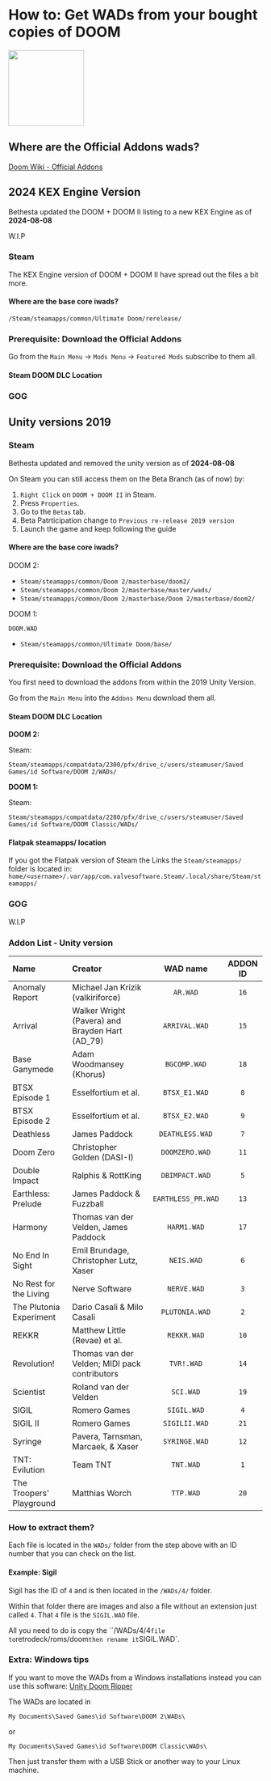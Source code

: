 # How to: Get WADs from your bought copies of DOOM

<img src="../../../wiki_images/logos/gzdoom-logo.png" width="150">

## Where are the Official Addons wads?

[Doom Wiki - Official Addons](https://doomwiki.org/wiki/Official_add-ons)

## 2024 KEX Engine Version

Bethesta updated the DOOM + DOOM II listing to a new KEX Engine as of **2024-08-08**

W.I.P

### Steam

The KEX Engine version of DOOM + DOOM II have spread out the files a bit more.

#### Where are the base core iwads?

`/Steam/steamapps/common/Ultimate Doom/rerelease/`


### Prerequisite: Download the Official Addons

Go from the `Main Menu` -> `Mods Menu` -> `Featured Mods`  subscribe to them all.


#### Steam DOOM DLC Location


### GOG



## Unity versions 2019

### Steam

Bethesta updated and removed the unity version as of **2024-08-08**

On Steam you can still access them on the Beta Branch (as of now) by:

1. `Right Click` on `DOOM + DOOM II` in Steam.
2. Press `Properties`.
3. Go to the `Betas` tab.
4. Beta Patrticipation change to `Previous re-release 2019 version`
5. Launch the game and keep following the guide


#### Where are the base core iwads?

DOOM 2:

- `Steam/steamapps/common/Doom 2/masterbase/doom2/`
- `Steam/steamapps/common/Doom 2/masterbase/master/wads/`
- `Steam/steamapps/common/Doom 2/masterbase/Doom 2/masterbase/doom2/`

DOOM 1:

`DOOM.WAD`

- `Steam/steamapps/common/Ultimate Doom/base/`

### Prerequisite: Download the Official Addons

You first need to download the addons from within the 2019 Unity Version.

Go from the `Main Menu` into the `Addons Menu` download them all.

#### Steam DOOM DLC Location

**DOOM 2:**

Steam:

`Steam/steamapps/compatdata/2300/pfx/drive_c/users/steamuser/Saved Games/id Software/DOOM 2/WADs/`

**DOOM 1:**

Steam:

`Steam/steamapps/compatdata/2280/pfx/drive_c/users/steamuser/Saved Games/id Software/DOOM Classic/WADs/`

#### Flatpak steamapps/ location

If you got the Flatpak version of Steam the Links the `Steam/steamapps/` folder is located in:<br>
`home/<username>/.var/app/com.valvesoftware.Steam/.local/share/Steam/steamapps/`

### GOG

W.I.P

### Addon List - Unity version

| Name                     |                      Creator                        |     WAD name         | ADDON ID |
| :---                     | :---                                                |        :---:         |  :---:   |
| Anomaly Report           |   Michael Jan Krizik (valkiriforce)                 |   `AR.WAD`           |  `16`    |
| Arrival                  |   Walker Wright (Pavera) and Brayden Hart (AD_79)   |   `ARRIVAL.WAD`      |  `15`    |
| Base Ganymede            |   Adam Woodmansey (Khorus)                          |   `BGCOMP.WAD`       |  `18`    |
| BTSX Episode 1           |   Esselfortium et al.                               |   `BTSX_E1.WAD`      |  `8`     |
| BTSX Episode 2           |   Esselfortium et al.                               |   `BTSX_E2.WAD`      |  `9`     |
| Deathless                |   James Paddock                                     |   `DEATHLESS.WAD`    |  `7`     |
| Doom Zero                |   Christopher Golden (DASI-I)                       |   `DOOMZERO.WAD`     |  `11`    |
| Double Impact            |   Ralphis & RottKing                                |   `DBIMPACT.WAD`     |  `5`     |
| Earthless: Prelude       |   James Paddock & Fuzzball                          |   `EARTHLESS_PR.WAD` |  `13`    |
| Harmony                  |   Thomas van der Velden, James Paddock              |   `HARM1.WAD`        |  `17`    |
| No End In Sight          |  Emil Brundage, Christopher Lutz, Xaser             |   `NEIS.WAD`         |  `6`     |
| No Rest for the Living   |   Nerve Software                                    |   `NERVE.WAD`        |  `3`     |
| The Plutonia Experiment  |   Dario Casali & Milo Casali                        |   `PLUTONIA.WAD`     |  `2`     |
| REKKR                    |   Matthew Little (Revae) et al.                     |   `REKKR.WAD`        |  `10`    |
| Revolution!              |   Thomas van der Velden; MIDI pack contributors     |   `TVR!.WAD`         |  `14`    |
| Scientist                |   Roland van der Velden                             |   `SCI.WAD`          |  `19`    |
| SIGIL                    |   Romero Games                                      |   `SIGIL.WAD`        |  `4`     |
| SIGIL II                 |   Romero Games                                      |   `SIGILII.WAD`      |  `21`    |
| Syringe                  |   Pavera, Tarnsman, Marcaek, & Xaser                |   `SYRINGE.WAD`      |  `12`    |
| TNT: Evilution           |   Team TNT                                          |   `TNT.WAD`          |  `1`     |
| The Troopers' Playground |   Matthias Worch                                    |   `TTP.WAD`          |  `20`    |

### How to extract them?

Each file is located in the `WADs/` folder from the step above with an ID number that you can check on the list.

#### Example: Sigil

Sigil has the ID of `4` and is then located in the `/WADs/4/` folder.

Within that folder there are images and also a file without an extension just called `4`.
That `4` file is the `SIGIL.WAD` file.

All you need to do is copy the ``/WADs/4/4` file to `retrodeck/roms/doom` then rename it `SIGIL.WAD`.


### Extra: Windows tips

If you want to move the WADs from a Windows installations instead you can use this software:
[Unity Doom Ripper](https://github.com/kevansevans/Unity-Doom-Ripper)

The WADs are located in

`My Documents\Saved Games\id Software\DOOM 2\WADs\`

or

`My Documents\Saved Games\id Software\DOOM Classic\WADs\`

Then just transfer them with a USB Stick or another way to your Linux machine.
